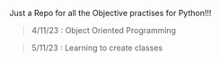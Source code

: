 Just a Repo for all the Objective practises for Python!!!

> 4/11/23 : Object Oriented Programming

> 5/11/23 : Learning to create classes